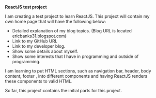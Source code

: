**ReactJS test project**

I am creating a test project to learn ReactJS.
This project will contain my own home page that will have the following below:

- Detailed explanation of my blog topics. (Blog URL is located ericbanks31.blogspot.com)
- Link to my GitHub URL
- Link to my developer blog.
- Show some details about myself.
- Show some interests that I have in programming and outside of programming.

I am learning to put HTML sections, such as navigation bar, header, body content, footer 
, into different components and having ReactJS renders these components to valid HTML.

So far, this project contains the initial parts for this project.